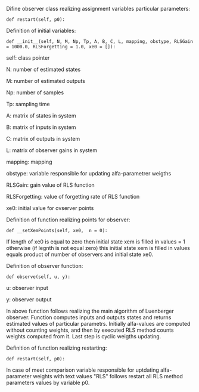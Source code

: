 Difine observer class realizing assignment variables particular parameters:

`def restart(self, p0):`

Definition of initial variables:

`def __init__(self, N, M, Np, Tp, A, B, C, L, mapping, obstype, RLSGain = 1000.0, RLSForgetting = 1.0, xe0 = []):`

self: class pointer 

N: number of estimated states

M: number of estimated outputs

Np: number of samples

Tp: sampling time

A: matrix of states in system

B: matrix of inputs in system

C: matrix of outputs in system

L: matrix of observer gains in system

mapping: mapping

obstype: variable responsible for updating alfa-parametrer weigths

RLSGain: gain value of RLS function

RLSForgetting: value of forgetting rate of RLS function

xe0: initial value for ovserver points

Definition of function realizing points for observer:

`def __setXemPoints(self, xe0,  n = 0):`

If length of xe0 is equal to zero then initial state xem is filled in values = 1 otherwise (if legnth is not equal zero) this initial state xem is filled in values equals product of number of observers and initial state xe0.

Definition of observer function:

`def observe(self, u, y):`

u: observer input

y: observer output

In above function follows realizing the main algorithm of Luenberger observer. Function computes inputs and outputs states and  returns estimated values of particular parametrs. Initially alfa-values are computed without counting weights, and then by executed RLS method counts weights computed from it. Last step is cyclic weigths updating.

Definition of function realizing restarting:

`def restart(self, p0):`

In case of meet comparison variable responsible for uptdating alfa-parameter weights with text values "RLS" follows restart all RLS method parameters values by variable p0.
